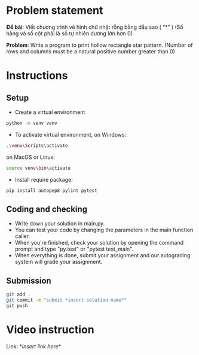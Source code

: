 # Problem statement

**Đề bài**: Viết chương trình vẽ hình chữ nhật rỗng bằng dấu sao ( “*” )
(Số hàng và số cột phải là số tự nhiên dương lớn hơn 0)

**Problem**: Write a program to print hollow rectangle star pattern.
(Number of rows and columns must be a natural positive number greater than 0)

# Instructions

## Setup

- Create a virtual environment

```bash
python -m venv venv
```

- To activate virtual environment, on Windows:

```bash
.\venv\Scripts\activate
```

on MacOS or Linux:

```bash
source venv\bin\activate
```

- Install require package:

```bash
pip install autopep8 pylint pytest
```

## Coding and checking

- Write down your solution in main.py.
- You can test your code by changing the parameters in the main function caller.
- When you're finished, check your solution by opening the command prompt and type "py.test" or "pytest test_main".
- When everything is done, submit your assignment and our autograding system will grade your assignment.

## Submission

```bash
git add .
git commit -m "submit *insert solution name*"
git push
```

# Video instruction

Link: \*_insert link here_\*
